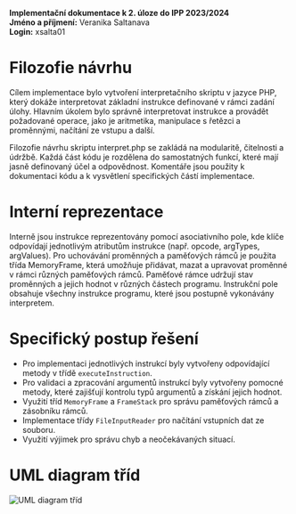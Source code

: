 **Implementační dokumentace k 2. úloze do IPP 2023/2024** <br>
**Jméno a příjmení:** Veranika Saltanava <br>
**Login:** xsalta01 <br>

# Filozofie návrhu

Cílem implementace bylo vytvoření interpretačního skriptu v jazyce PHP, který dokáže interpretovat základní instrukce definované v rámci zadání úlohy. Hlavním úkolem bylo správně interpretovat instrukce a provádět požadované operace, jako je aritmetika, manipulace s řetězci a proměnnými, načítání ze vstupu a další.

Filozofie návrhu skriptu interpret.php se zakládá na modularitě, čitelnosti a údržbě. Každá část kódu je rozdělena do samostatných funkcí, které mají jasně definovaný účel a odpovědnost. Komentáře jsou použity k dokumentaci kódu a k vysvětlení specifických částí implementace.


# Interní reprezentace

Interně jsou instrukce reprezentovány pomocí asociativního pole, kde klíče odpovídají jednotlivým atributům instrukce (např. opcode, argTypes, argValues). Pro uchovávání proměnných a paměťových rámců je použita třída MemoryFrame, která umožňuje přidávat, mazat a upravovat proměnné v rámci různých paměťových rámců. Paměťové rámce udržují stav proměnných a jejich hodnot v různých částech programu. Instrukční pole obsahuje všechny instrukce programu, které jsou postupně vykonávány interpretem.


# Specifický postup řešení

- Pro implementaci jednotlivých instrukcí byly vytvořeny odpovídající metody v třídě `executeInstruction`.
- Pro validaci a zpracování argumentů instrukcí byly vytvořeny pomocné metody, které zajišťují kontrolu typů argumentů a získání jejich hodnot.
- Využití tříd `MemoryFrame` a `FrameStack` pro správu paměťových rámců a zásobníku rámců.
- Implementace třídy `FileInputReader` pro načítání vstupních dat ze souboru.
- Využití výjimek pro správu chyb a neočekávaných situací.

# UML diagram tříd

![UML diagram tříd](uml_diagram.png)



